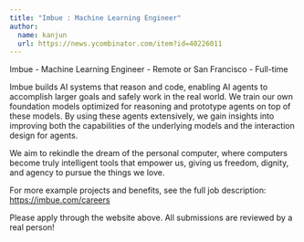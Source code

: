 ```yaml
---
title: "Imbue : Machine Learning Engineer"
author:
  name: kanjun
  url: https://news.ycombinator.com/item?id=40226011
---
```

Imbue - Machine Learning Engineer - Remote or San Francisco - Full-time

Imbue builds AI systems that reason and code, enabling AI agents to accomplish larger goals and safely work in the real world. We train our own foundation models optimized for reasoning and prototype agents on top of these models. By using these agents extensively, we gain insights into improving both the capabilities of the underlying models and the interaction design for agents.

We aim to rekindle the dream of the personal computer, where computers become truly intelligent tools that empower us, giving us freedom, dignity, and agency to pursue the things we love.

For more example projects and benefits, see the full job description: <a href="https:&#x2F;&#x2F;imbue.com&#x2F;careers" rel="nofollow">https:&#x2F;&#x2F;imbue.com&#x2F;careers</a>

Please apply through the website above. All submissions are reviewed by a real person!
